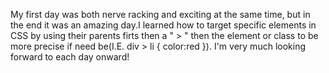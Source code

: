 My first day was both nerve racking and exciting at the same time, but in the end it was an amazing day.I learned how to target specific elements in CSS by using their parents firts then a " > " then the element or class to be more precise if need be(I.E. div > li { color:red }). I'm very much looking forward to each day onward!
